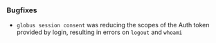 ### Bugfixes

* `globus session consent` was reducing the scopes of the Auth token provided
  by login, resulting in errors on `logout` and `whoami`
